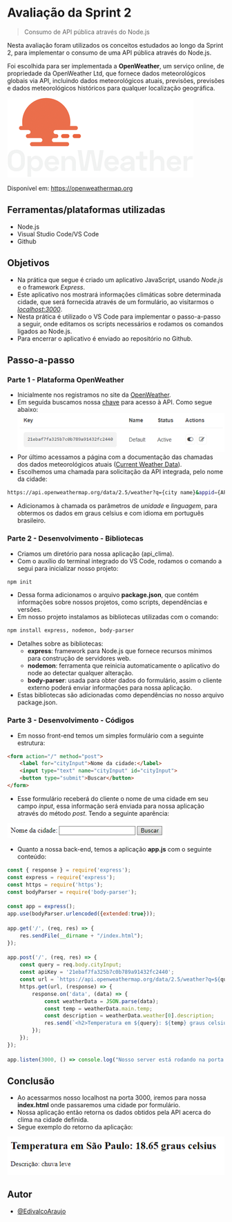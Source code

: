 # Avaliação da Sprint 2
> Consumo de API pública através do Node.js

 Nesta avaliação foram utilizados os conceitos estudados ao longo da Sprint 2, para implementar o consumo de uma API pública através do Node.js.

 Foi escolhida para ser implementada a __OpenWeather__, um serviço online, de propriedade da OpenWeather Ltd, que fornece dados meteorológicos globais via API, incluindo dados meteorológicos atuais, previsões, previsões e dados meteorológicos históricos para qualquer localização geográfica.

![Logo](src/logo_white_cropped.png)

Disponível em: https://openweathermap.org

## Ferramentas/plataformas utilizadas
* Node.js
* Visual Studio Code/VS Code
* Github

## Objetivos
* Na prática que segue é criado um aplicativo JavaScript, usando _Node.js_ e o framework _Express_.
* Este aplicativo nos mostrará informações climáticas sobre determinada cidade, que será fornecida através de um formulário, ao visitarmos o _[localhost:3000](https://localhost:3000)_.
* Nesta prática é utilizado o VS Code para implementar o passo-a-passo a seguir, onde editamos os scripts necessários e rodamos os comandos ligados ao Node.js.
* Para encerrar o aplicativo é enviado ao repositório no Github.

## Passo-a-passo

### Parte 1 - Plataforma OpenWeather

* Inicialmente nos registramos no site da [OpenWeather](https://home.openweathermap.org/users/sign_up).
* Em seguida buscamos nossa [chave](https://home.openweathermap.org/api_keys) para acesso à API. Como segue abaixo:
![keyAPI](src/keyAPI.png)
* Por último acessamos a página com a documentação das chamadas dos dados meteorológicos atuais ([Current Weather Data](https://openweathermap.org/current)).
* Escolhemos uma chamada para solicitação da API integrada, pelo nome da cidade:
```sh
https://api.openweathermap.org/data/2.5/weather?q={city name}&appid={API key}
```
* Adicionamos à chamada os parâmetros de _unidade_ e _linguagem_, para obtermos os dados em graus celsius e com idioma em português brasileiro.

### Parte 2 - Desenvolvimento - Bibliotecas

* Criamos um diretório para nossa aplicação (api_clima).
* Com o auxílio do terminal integrado do VS Code, rodamos o comando a segui para inicializar nosso projeto:
```sh
npm init
```
* Dessa forma adicionamos o arquivo **package.json**, que contém informações sobre nossos projetos, como scripts, dependências e versões.
* Em nosso projeto instalamos as bibliotecas utilizadas com o comando:
```sh
npm install express, nodemon, body-parser
```
* Detalhes sobre as bibliotecas:
    * **express**: framework para Node.js que fornece recursos mínimos para construção de servidores web.
    * **nodemon**: ferramenta que reinicia automaticamente o aplicativo do node ao detectar qualquer alteração.
    * **body-parser**: usada para obter dados do formulário, assim o cliente externo poderá enviar informações para nossa aplicação.
* Estas bibliotecas são adicionadas como dependências no nosso arquivo package.json.

### Parte 3 - Desenvolvimento - Códigos

* Em nosso front-end temos um simples formulário com a seguinte estrutura:
```html
<form action="/" method="post">
    <label for="cityInput">Nome da cidade:</label>
    <input type="text" name="cityInput" id="cityInput">
    <button type="submit">Buscar</button>
</form>
```
* Esse formulário receberá do cliente o nome de uma cidade em seu campo *input*, essa informação será enviada para nossa aplicação através do método *post*. Tendo a seguinte aparência:

![html](src/html.png)
* Quanto a nossa back-end, temos a aplicação **app.js** com o seguinte conteúdo:

```js
const { response } = require('express');
const express = require('express');
const https = require('https');
const bodyParser = require('body-parser');

const app = express();
app.use(bodyParser.urlencoded({extended:true}));

app.get('/', (req, res) => {
    res.sendFile(__dirname + "/index.html");
});

app.post('/', (req, res) => {
    const query = req.body.cityInput;
    const apiKey = '21ebaf7fa325b7c0b789a91432fc2440';
    const url = `https://api.openweathermap.org/data/2.5/weather?q=${query}&appid=${apiKey}&units=metric&lang=pt_br`;
    https.get(url, (response) => {
        response.on('data', (data) => {
            const weatherData = JSON.parse(data);
            const temp = weatherData.main.temp;
            const description = weatherData.weather[0].description;
            res.send(`<h2>Temperatura em ${query}: ${temp} graus celsius</h2><p>Descrição: ${description}</p>`);
        });
    });
});

app.listen(3000, () => console.log("Nosso server está rodando na porta 3000..."));
```

## Conclusão
* Ao acessarmos nosso localhost na porta 3000, iremos para nossa **index.html** onde passaremos uma cidade por formulário.
* Nossa aplicação então retorna os dados obtidos pela API acerca do clima na cidade definida.
* Segue exemplo do retorno da aplicação:

![apiClima](src/apiClima.png)

## Autor
* [@EdivalcoAraujo](https://github.com/EdivalcoAraujo)
